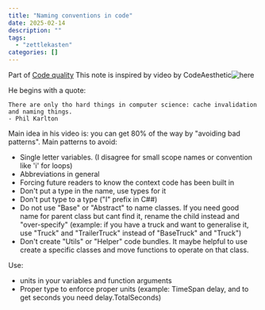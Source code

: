 ```yaml
---
title: "Naming conventions in code"
date: 2025-02-14
description: ""
tags: 
  - "zettlekasten"
categories: []
---
```


Part of [Code quality](Code%20quality)
This note is inspired by video by CodeAesthetic![here](https://www.youtube.com/watch?v=-J3wNP6u5YU)

He begins with a quote:
```quote
There are only tho hard things in computer science: cache invalidation and naming things.
- Phil Karlton
```
Main idea in his video is: you can get 80% of the way by "avoiding bad patterns".
Main patterns to avoid:
- Single letter variables. (I disagree for small scope names or convention like 'i' for loops)
- Abbreviations in general
- Forcing future readers to know the context code has been built in
- Don't put a type in the name, use types for it
- Don't put type to a type ("I" prefix in C##)
- Do not use "Base" or "Abstract" to name classes. If you need good name for parent class but cant find it, rename the child instead and "over-specify" (example: if you have a truck and want to generalise it, use "Truck" and "TrailerTruck" instead of "BaseTruck" and "Truck")
- Don't create "Utils" or "Helper" code bundles. It maybe helpful to use create a specific classes and move functions to operate on that class.

Use:
- units in your variables and function arguments
- Proper type to enforce proper units (example: TimeSpan delay, and to get seconds you need delay.TotalSeconds)